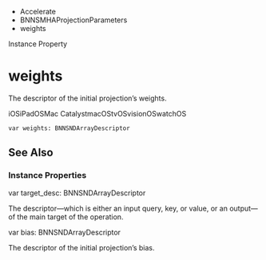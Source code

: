 

- Accelerate
- BNNSMHAProjectionParameters
-  weights 

Instance Property

# weights

The descriptor of the initial projection’s weights.

iOSiPadOSMac CatalystmacOStvOSvisionOSwatchOS

``` source
var weights: BNNSNDArrayDescriptor
```

## See Also

### Instance Properties

var target_desc: BNNSNDArrayDescriptor

The descriptor—which is either an input query, key, or value, or an output—of the main target of the operation.

var bias: BNNSNDArrayDescriptor

The descriptor of the initial projection’s bias.

